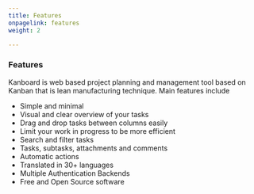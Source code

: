 ```yaml
---
title: Features
onpagelink: features
weight: 2

---
```


### Features

Kanboard is web based project planning and management tool based on Kanban that is lean manufacturing technique. Main features include

*   Simple and minimal
*   Visual and clear overview of your tasks
*   Drag and drop tasks between columns easily
*   Limit your work in progress to be more efficient
*   Search and filter tasks
*   Tasks, subtasks, attachments and comments
*   Automatic actions
*   Translated in 30+ languages
*   Multiple Authentication Backends
*   Free and Open Source software